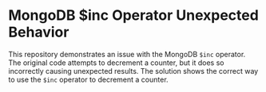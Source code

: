 # MongoDB $inc Operator Unexpected Behavior
This repository demonstrates an issue with the MongoDB `$inc` operator. The original code attempts to decrement a counter, but it does so incorrectly causing unexpected results. The solution shows the correct way to use the `$inc` operator to decrement a counter.